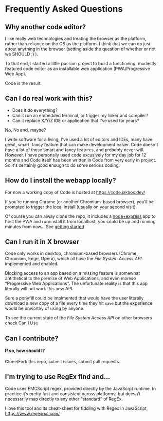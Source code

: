 # Frequently Asked Questions

## Why another code editor?

I like really web technologies and treating the browser as the platform, rather than reliance on the OS as the platform. I think that we can do just about anything in the browser (setting aside the question of whether or not we SHOULD ;) ).

To that end, I started a little passion project to build a functioning, modestly featured code editor as an installable web application (PWA/Progressive Web App). 

Code is the result.

## Can I do real work with this?

- Does it do everything? 
- Can it run an embedded terminal, or trigger my linker and compiler?
- Can it replace X/Y/Z IDE or application that I've used for years?

No, No and, maybe?

I write software for a living, I've used a lot of editors and IDEs, many have great, smart, fancy feature that can make development easier. Code doesn't have a lot of those smart and fancy features, and probably never will. However, I have personally used code excusively for my day job for 12 months and Code itself has been written in Code from very early in project. So it's certainly good enough to do some serious coding.

## How do I install the webapp locally?
For now a working copy of Code is hosted at https://code.jakbox.dev/

If you're running Chrome (or another Chromium-based browser), you'll be prompted to trigger the local install (usually on your second visit).

Of course you can alway clone the repo, it includes a [node+express](readme.md#Getting%20Started) app to host the PWA and run/install it from localhost, you could be up and running minutes from now... See [getting started](readme.md#user-content-getting-started)

## Can I run it in X browser

Code only works in desktop, chromium-based browsers (Chrome, Chromium, Edge, Opera), which all have the *File System Access API* implemented and enabled. 

Blocking access to an app based on a missing feature is somewhat antithetical to the premise of Web Applications, and even moreso "Progressive Web Applications". The unfortunate reality is that this app literally will not work this new API. 

Sure a ponyfill could be implmented that would have the user literally download a new copy of a file every time they hit `save` but the experience would be unworthy of using by anyone.

To see the current state of the *File System Access API* on other browsers check [Can I Use](https://caniuse.com/native-filesystem-api)


## Can I contribute? 
#### If so, how should I?
Clone/Fork this repo, submit issues, submit pull requests.

## I'm trying to use RegEx find and...
Code uses EMCScript regex, provided directly by the JavaScrpt runtime. In practice it’s pretty fast and consistent across platforms, but doesn’t necessarily map directly to any other "standard" of RegEx.

I love this tool and its cheat-sheet for fiddling with Regex in JavaScript, https://www.regexpal.com/
